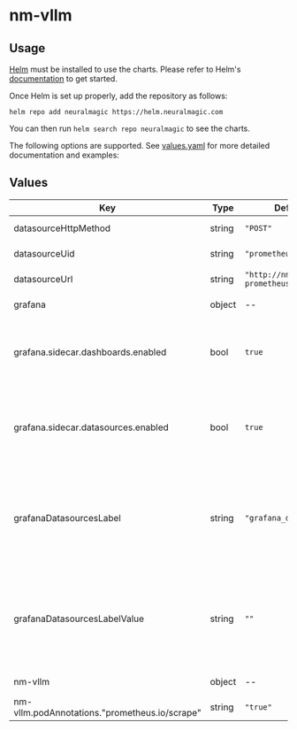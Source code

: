 # nm-vllm

## Usage

[Helm](https://helm.sh) must be installed to use the charts.
Please refer to Helm's [documentation](https://helm.sh/docs/) to get started.

Once Helm is set up properly, add the repository as follows:

```console
helm repo add neuralmagic https://helm.neuralmagic.com
```

You can then run `helm search repo neuralmagic` to see the charts.

The following options are supported. See [values.yaml](/charts/nm-vllm-production-monitoring/values.yaml) for more detailed documentation and examples:

## Values

| Key | Type | Default | Description |
|-----|------|---------|-------------|
| datasourceHttpMethod | string | `"POST"` | The HTTP method to use for the Grafana datasource |
| datasourceUid | string | `"prometheus"` | The uid to use for the Grafana datasource |
| datasourceUrl | string | `"http://nm-vllm-prometheus-server/"` | The URL to use for the Grafana datasource |
| grafana | object | -- | Configuration for the Grafana deployment |
| grafana.sidecar.dashboards.enabled | bool | `true` | Enable the Grafana sidecar for dashboards so nm-vllm dashboards can be detected and loaded. If disabled, dashboards must be loaded manually. |
| grafana.sidecar.datasources.enabled | bool | `true` | Enable the Grafana sidecar for datasources so the prometheus instance can be configured and used as a Grafana datasource. If disabled, the prometheus datasource must be configured manually. |
| grafanaDatasourcesLabel | string | `"grafana_datasource"` | Label used by Grafana's sidecar for datasources to identify config maps with datasources that should be added to Grafana. Should match the value of the `sidecar.datasources.label` configuration in the Grafana chart. |
| grafanaDatasourcesLabelValue | string | `""` | Label value used by Grafana's sidecar for datasources to identify config maps with datasources that should be added to Grafana. Should match the value of the `sidecar.datasources.labelValue` configuration in the Grafana chart. |
| nm-vllm | object | -- | Configuration for the nm-vllm server deployment and service. |
| nm-vllm.podAnnotations."prometheus.io/scrape" | string | `"true"` | Enables prometheus to find pod to scrape |